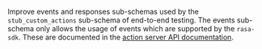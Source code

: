 Improve events and responses sub-schemas used by the `stub_custom_actions` sub-schema of end-to-end testing.
The events sub-schema only allows the usage of events which are supported by the `rasa-sdk`.
These are documented in the [action server API documentation](https://rasa.com/docs/rasa/pages/action-server-api#operation/call_action).
